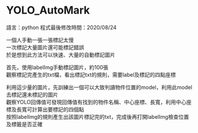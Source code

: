# YOLO_AutoMark  
語言：python
程式最後修改時間：2020/08/24  
  
一個人手動一張一張標記太慢  
一次標記大量圖片還可能標記錯誤  
於是想到此方法可以快速、大量的自動標記圖片  
  
首先，使用labelImg手動標記圖片，約100張  
觀察標記完產生的txt檔，看出標記txt的規則，需要label及標記的四點座標  
  
利用這少量的圖片，先訓練出一個可以大致判讀物件位置的model，利用此model去標記還未標記的圖片  
觀察YOLO回傳值可發現回傳值有找到的物件名稱、中心座標、長寬，利用中心座標及長寬可計算出要標記的四個點  
按照labelImg的規則產生出該圖片標記完的txt，完成後再打開labelImg檢查位置及標籤是否正確  
